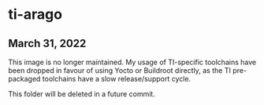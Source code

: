 # ti-arago

## March 31, 2022

This image is no longer maintained. My usage of TI-specific toolchains have been dropped in favour of using Yocto or Buildroot directly, as the TI pre-packaged toolchains have a slow release/support cycle.

This folder will be deleted in a future commit.
